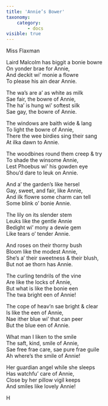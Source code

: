 ```yaml
---
title: 'Annie’s Bower'
taxonomy:
    category:
        - docs
visible: true
---
```


<div class="author">Miss Flaxman</div>

Laird Malcolm has biggit a bonie bowre  
On yonder brae for Annie,  
And deckit wi’ monie a flowre  
To please his ain dear Annie.

The wa’s are a’ as white as milk  
Sae fair, the bowre of Annie,  
The ha’ is hung wi’ softest silk  
Sae gay, the bowre of Annie.

The windows are baith wide & lang  
To light the bowre of Annie,  
There the wee birdies sing their sang  
At ilka dawn to Annie.  

The woodbines round them creep & try  
To shade the winsome Annie,  
Lest Phoebus wi’ his gowden eye  
Shou’d dare to leuk on Annie.  

And a’ the garden’s like hersel  
Gay, sweet, and fair, like Annie,  
And ilk flowre some charm can tell  
Some blink o’ bonie Annie.

The lily on its slender stem  
Leuks like the gentle Annie  
Bedight wi’ mony a dewie gem  
Like tears o’ tender Annie.  

And roses on their thorny bush  
Bloom like the modest Annie,  
She’s a’ their sweetness & their blush,  
But not ae thorn has Annie.  

The curling tendrils of the vine  
Are like the locks of Annie,  
But what is like the bonie een  
The twa bright een of Annie!  

The cope of heav’n sae bright & clear  
Is like the een of Annie,  
Nae ither blue wi’ that can peer  
But the blue een of Annie.  

What man I liken to the smile  
The saft, kind, smile of Annie,  
Sae free frae care, sae pure frae guile  
Ah where’s the smile of Annie!

Her guardian angel while she sleeps  
Has watchfu’ care of Annie,  
Close by her pillow vigil keeps  
And smiles like lovely Annie!

H
